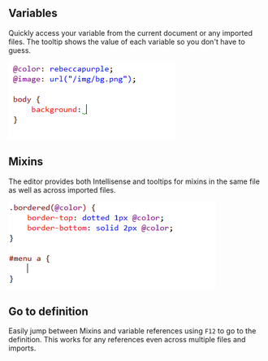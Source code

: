 ﻿<properties
    pageTitle="LESS & Sass"
    description="The two most popular supersets of CSS are fully supported. The support covers everything the CSS editor offers + some additional features."
    slug="less-sass"
    order="400"
    keywords="css, intellisense, stylesheets"
/>

## Variables
Quickly access your variable from the current document or any imported
files. The tooltip shows the value of each variable so you don't have
to guess.

![LESS variables](_assets/less-variables.gif)

## Mixins
The editor provides both Intellisense and tooltips for mixins in the
same file as well as across imported files.

![LESS mixins](_assets/less-mixins.gif)

## Go to definition
Easily jump between Mixins and variable references using `F12` to go to 
the definition. This works for any references even across multiple files
and imports.